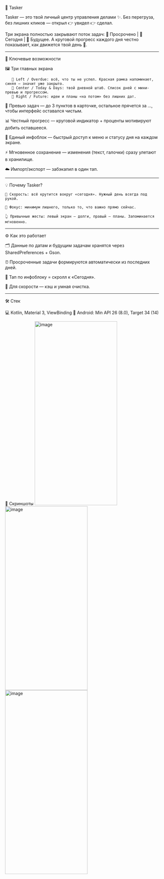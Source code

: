 🚀 Tasker

Tasker — это твой личный центр управления делами ✨.
Без перегруза, без лишних кликов — открыл 👉 увидел 👉 сделал.

Три экрана полностью закрывают поток задач:
📍 Просрочено | 📅 Сегодня | 🔮 Будущее.
А круговой прогресс каждого дня честно показывает, как движется твой день 💪.

_________________________________________________________________________________________________________________
🌟 Ключевые возможности

   🖼 Три главных экрана
    
       🔴 Left / Overdue: всё, что ты не успел. Красная рамка напоминает, синяя — значит уже закрыто.
       📅 Center / Today & Days: твой дневной штаб. Список дней с мини-превью и прогрессом.
       🔮 Right / Future: идеи и планы «на потом» без лишних дат.
    
   👀 Превью задач — до 3 пунктов в карточке, остальное прячется за ..., чтобы интерфейс оставался чистым.
   
   📊 Честный прогресс — круговой индикатор + проценты мотивируют добить оставшееся.
   
   📌 Единый инфоблок — быстрый доступ к меню и статусу дня на каждом экране.
   
   ⚡ Мгновенное сохранение — изменения (текст, галочки) сразу улетают в хранилище.  
   
   ☁️ Импорт/экспорт — забэкапил в один тап.

_______________________________________________________________________________________________________________

💡 Почему Tasker?

    🚀 Скорость: всё крутится вокруг «сегодня». Нужный день всегда под рукой.
    
    🎯 Фокус: минимум лишнего, только то, что важно прямо сейчас.
    
    👆 Привычные жесты: левый экран — долги, правый — планы. Запоминается мгновенно.


_______________________________________________________________________________________________________________
⚙️ Как это работает

🗂 Данные по датам и будущим задачам хранятся через SharedPreferences + Gson.
    
⏰ Просроченные задачи формируются автоматически из последних дней.
    
📌 Тап по инфоблоку = скролл к «Сегодня».
    
🚀 Для скорости — кэш и умная очистка.


_______________________________________________________________________________________________________________
🛠 Стек

💻 Kotlin, Material 3, ViewBinding
📱 Android: Min API 26 (8.0), Target 34 (14)

📸 Скриншоты
<img width="270" height="600" alt="image" src="https://github.com/user-attachments/assets/64ad1751-8ed7-4083-8e45-d76d32fc6aee" />
<img width="270" height="600" alt="image" src="https://github.com/user-attachments/assets/f8a7b282-771b-4e5e-bdd2-ec0ea66bff9b" />
<img width="270" height="600" alt="image" src="https://github.com/user-attachments/assets/7f1d30df-090f-4110-b7d0-9039ea1c3a9a" />
